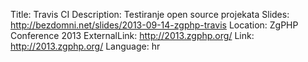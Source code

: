 Title: Travis CI
Description: Testiranje open source projekata
Slides: http://bezdomni.net/slides/2013-09-14-zgphp-travis
Location: ZgPHP Conference 2013
ExternalLink: http://2013.zgphp.org/
Link: http://2013.zgphp.org/
Language: hr
